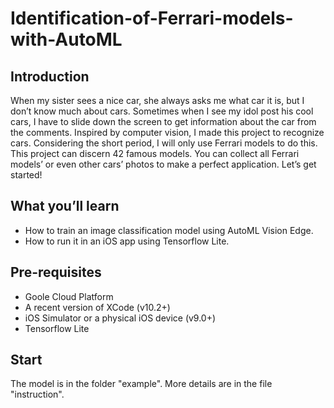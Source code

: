 # Identification-of-Ferrari-models-with-AutoML
## Introduction
When my sister sees a nice car, she always asks me what car it is, but I don’t know much about cars. Sometimes when I see my idol post his cool cars, I have to slide down the screen to get information about the car from the comments. Inspired by computer vision, I made this project to recognize cars. Considering the short period, I will only use Ferrari models to do this. This project can discern 42 famous models. You can collect all Ferrari models’ or even other cars’ photos to make a perfect application. Let’s get started!
## What you’ll learn
- How to train an image classification model using AutoML Vision Edge.
- How to run it in an iOS app using Tensorflow Lite.
## Pre-requisites
- Goole Cloud Platform
- A recent version of XCode (v10.2+)
- iOS Simulator or a physical iOS device (v9.0+)
- Tensorflow Lite
## Start
The model is in the folder "example".
More details are in the file "instruction".

